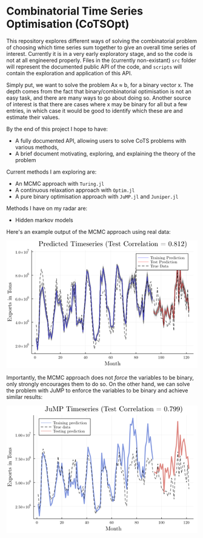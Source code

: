 # Combinatorial Time Series Optimisation (CoTSOpt)

This repository explores different ways of solving the combinatorial problem of choosing which time series sum together to give an overall time series of interest. 
Currently it is in a very early exploratory stage, and so the code is not at all engineered properly. Files in the (currently non-existant) `src` folder will represent the documented public API of the code, and `scripts` will contain the exploration and application of this API.

Simply put, we want to solve the problem Ax ≈ b, for a binary vector x. The depth comes from the fact that binary/combinatorial optimisation is not an easy task, and there are many ways to go about doing so. Another source of interest is that there are cases where x may be binary for all but a few entries, in which case it would be good to identify which these are and estimate their values.

By the end of this project I hope to have:
- A fully documented API, allowing users to solve CoTS problems with various methods,
- A brief document motivating, exploring, and explaining the theory of the problem

Current methods I am exploring are:
- An MCMC approach with `Turing.jl`
- A continuous relaxation approach with `Optim.jl`
- A pure binary optimisation approach with `JuMP.jl` and `Juniper.jl`

Methods I have on my radar are:
- Hidden markov models

Here's an example output of the MCMC approach using real data:

![Example output](/figures/train_test_example.png)

Importantly, the MCMC approach does not *force* the variables to be binary, only strongly encourages them to do so. On the other hand, we can solve the problem with JuMP to enforce the variables to be binary and achieve similar results:

![Example output JuMP](/figures/jump_realdata_example.png)
